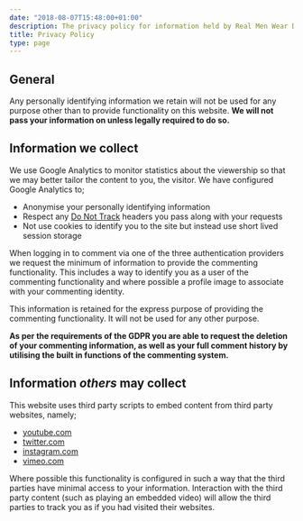 ```yaml
---
date: "2018-08-07T15:48:00+01:00"
description: The privacy policy for information held by Real Men Wear Dress.es
title: Privacy Policy
type: page
---
```


## General
Any personally identifying information we retain will not be used for any purpose other than to provide functionality on this website. **We will not pass your information on unless legally required to do so.**

## Information we collect
We use Google Analytics to monitor statistics about the viewership so that we may better tailor the content to you, the visitor. We have configured Google Analytics to;

  * Anonymise your personally identifying information
  * Respect any [Do Not Track](https://en.wikipedia.org/wiki/Do_Not_Track) headers you pass along with your requests
  * Not use cookies to identify you to the site but instead use short lived session storage

When logging in to comment via one of the three authentication providers we request the minimum of information to provide the commenting functionality. This includes a way to identify you as a user of the commenting functionality and where possible a profile image to associate with your commenting identity. 

This information is retained for the express purpose of providing the commenting functionality. It will not be used for any other purpose. 

**As per the requirements of the GDPR you are able to request the deletion of your commenting information, as well as your full comment history by utilising the built in functions of the commenting system.**

## Information _others_ may collect
This website uses third party scripts to embed content from third party websites, namely;

  * [youtube.com](https://youtube.com)
  * [twitter.com](https://twitter.com)
  * [instagram.com](https://instagram.com)
  * [vimeo.com](https://vimeo.com)

Where possible this functionality is configured in such a way that the third parties have minimal access to your information. Interaction with the third party content (such as playing an embedded video) will allow the third parties to track you as if you had visited their websites.